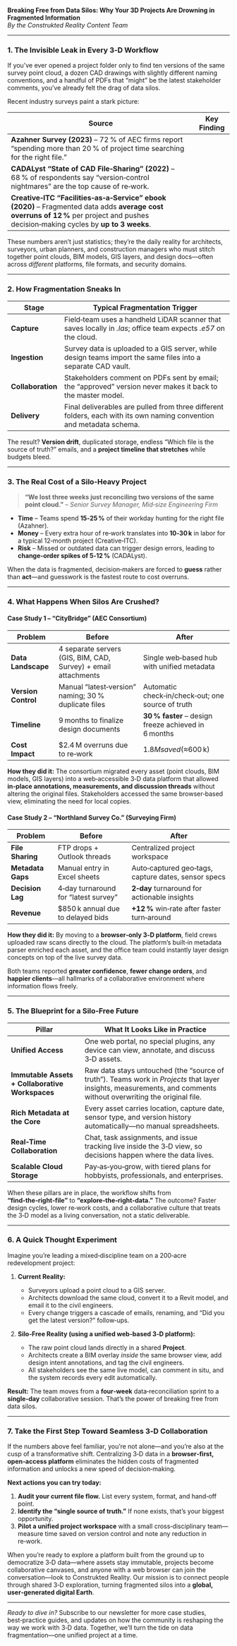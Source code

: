 **Breaking Free from Data Silos: Why Your 3D Projects Are Drowning in Fragmented Information**  
*By the Construkted Reality Content Team*  

---

### 1. The Invisible Leak in Every 3‑D Workflow  

If you’ve ever opened a project folder only to find ten versions of the same survey point cloud, a dozen CAD drawings with slightly different naming conventions, and a handful of PDFs that “might” be the latest stakeholder comments, you’ve already felt the drag of data silos.

Recent industry surveys paint a stark picture:

| Source | Key Finding |
|--------|-------------|
| **Azahner Survey (2023)** – 72 % of AEC firms report “spending more than 20 % of project time searching for the right file.” |
| **CADALyst “State of CAD File‑Sharing” (2022)** – 68 % of respondents say “version‑control nightmares” are the top cause of re‑work. |
| **Creative‑ITC “Facilities‑as‑a‑Service” ebook (2020)** – Fragmented data adds **average cost overruns of 12 %** per project and pushes decision‑making cycles by **up to 3 weeks**. |

These numbers aren’t just statistics; they’re the daily reality for architects, surveyors, urban planners, and construction managers who must stitch together point clouds, BIM models, GIS layers, and design docs—often across *different* platforms, file formats, and security domains.

---

### 2. How Fragmentation Sneaks In  

| Stage | Typical Fragmentation Trigger |
|-------|------------------------------|
| **Capture** | Field‑team uses a handheld LiDAR scanner that saves locally in *.las*; office team expects *.e57* on the cloud. |
| **Ingestion** | Survey data is uploaded to a GIS server, while design teams import the same files into a separate CAD vault. |
| **Collaboration** | Stakeholders comment on PDFs sent by email; the “approved” version never makes it back to the master model. |
| **Delivery** | Final deliverables are pulled from three different folders, each with its own naming convention and metadata schema. |

The result? **Version drift**, duplicated storage, endless “Which file is the source of truth?” emails, and a **project timeline that stretches** while budgets bleed.

---

### 3. The Real Cost of a Silo‑Heavy Project  

> **“We lost three weeks just reconciling two versions of the same point cloud.”** – *Senior Survey Manager, Mid‑size Engineering Firm*  

- **Time** – Teams spend **15‑25 %** of their workday hunting for the right file (Azahner).  
- **Money** – Every extra hour of re‑work translates into **$10‑$30 k** in labor for a typical 12‑month project (Creative‑ITC).  
- **Risk** – Missed or outdated data can trigger design errors, leading to **change‑order spikes of 5‑12 %** (CADALyst).  

When the data is fragmented, decision‑makers are forced to **guess** rather than **act**—and guesswork is the fastest route to cost overruns.

---

### 4. What Happens When Silos Are Crushed?  

#### Case Study 1 – “CityBridge” (AEC Consortium)

| Problem | Before | After |
|---------|--------|-------|
| **Data Landscape** | 4 separate servers (GIS, BIM, CAD, Survey) + email attachments | Single web‑based hub with unified metadata |
| **Version Control** | Manual “latest‑version” naming; 30 % duplicate files | Automatic check‑in/check‑out; one source of truth |
| **Timeline** | 9 months to finalize design documents | **30 % faster** – design freeze achieved in 6 months |
| **Cost Impact** | $2.4 M overruns due to re‑work | $1.8 M saved (≈$600 k) |

**How they did it:** The consortium migrated every asset (point clouds, BIM models, GIS layers) into a web‑accessible 3‑D data platform that allowed **in‑place annotations, measurements, and discussion threads** without altering the original files. Stakeholders accessed the same browser‑based view, eliminating the need for local copies.

#### Case Study 2 – “Northland Survey Co.” (Surveying Firm)

| Problem | Before | After |
|---------|--------|-------|
| **File Sharing** | FTP drops + Outlook threads | Centralized project workspace |
| **Metadata Gaps** | Manual entry in Excel sheets | Auto‑captured geo‑tags, capture dates, sensor specs |
| **Decision Lag** | 4‑day turnaround for “latest survey” | **2‑day** turnaround for actionable insights |
| **Revenue** | $850 k annual due to delayed bids | **+12 %** win‑rate after faster turn‑around |

**How they did it:** By moving to a **browser‑only 3‑D platform**, field crews uploaded raw scans directly to the cloud. The platform’s built‑in metadata parser enriched each asset, and the office team could instantly layer design concepts on top of the live survey data.

Both teams reported **greater confidence**, **fewer change orders**, and **happier clients**—all hallmarks of a collaborative environment where information flows freely.

---

### 5. The Blueprint for a Silo‑Free Future  

| Pillar | What It Looks Like in Practice |
|--------|--------------------------------|
| **Unified Access** | One web portal, no special plugins, any device can view, annotate, and discuss 3‑D assets. |
| **Immutable Assets + Collaborative Workspaces** | Raw data stays untouched (the “source of truth”). Teams work in *Projects* that layer insights, measurements, and comments without overwriting the original file. |
| **Rich Metadata at the Core** | Every asset carries location, capture date, sensor type, and version history automatically—no manual spreadsheets. |
| **Real‑Time Collaboration** | Chat, task assignments, and issue tracking live inside the 3‑D view, so decisions happen where the data lives. |
| **Scalable Cloud Storage** | Pay‑as‑you‑grow, with tiered plans for hobbyists, professionals, and enterprises. |

When these pillars are in place, the workflow shifts from **“find‑the‑right‑file”** to **“explore‑the‑right‑data.”** The outcome? Faster design cycles, lower re‑work costs, and a collaborative culture that treats the 3‑D model as a living conversation, not a static deliverable.

---

### 6. A Quick Thought Experiment  

Imagine you’re leading a mixed‑discipline team on a 200‑acre redevelopment project:

1. **Current Reality:**  
   - Surveyors upload a point cloud to a GIS server.  
   - Architects download the same cloud, convert it to a Revit model, and email it to the civil engineers.  
   - Every change triggers a cascade of emails, renaming, and “Did you get the latest version?” follow‑ups.

2. **Silo‑Free Reality (using a unified web‑based 3‑D platform):**  
   - The raw point cloud lands directly in a shared **Project**.  
   - Architects create a BIM overlay *inside* the same browser view, add design intent annotations, and tag the civil engineers.  
   - All stakeholders see the same live model, can comment in situ, and the system records every edit automatically.

**Result:** The team moves from a **four‑week** data‑reconciliation sprint to a **single‑day** collaborative session. That’s the power of breaking free from data silos.

---

### 7. Take the First Step Toward Seamless 3‑D Collaboration  

If the numbers above feel familiar, you’re not alone—and you’re also at the cusp of a transformative shift. Centralizing 3‑D data in a **browser‑first, open‑access platform** eliminates the hidden costs of fragmented information and unlocks a new speed of decision‑making.

**Next actions you can try today:**

1. **Audit your current file flow.** List every system, format, and hand‑off point.  
2. **Identify the “single source of truth.”** If none exists, that’s your biggest opportunity.  
3. **Pilot a unified project workspace** with a small cross‑disciplinary team—measure time saved on version control and note any reduction in re‑work.  

When you’re ready to explore a platform built from the ground up to democratize 3‑D data—where assets stay immutable, projects become collaborative canvases, and anyone with a web browser can join the conversation—look to Construkted Reality. Our mission is to connect people through shared 3‑D exploration, turning fragmented silos into a **global, user‑generated digital Earth**.

---

*Ready to dive in?* Subscribe to our newsletter for more case studies, best‑practice guides, and updates on how the community is reshaping the way we work with 3‑D data. Together, we’ll turn the tide on data fragmentation—one unified project at a time.
